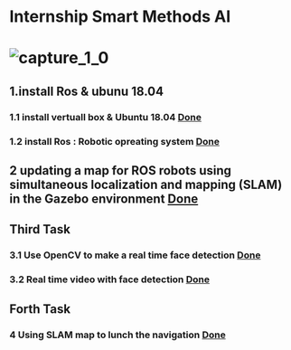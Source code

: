 # Internship Smart Methods AI
# ![capture_1_0](https://user-images.githubusercontent.com/74243095/124775785-94612a80-df47-11eb-93f5-6496d09e88d4.jpg)

## 1.install Ros & ubunu 18.04

### 1.1  install vertuall box & Ubuntu 18.04 [Done ](https://github.com/khulud1998/Task-one-Ros-ubuntu-arm-controlling-/blob/main/1.1%20virtualBox%20%24%20ubuntu%2018.04.md)
### 1.2  install Ros : Robotic opreating system [Done ](https://github.com/khulud1998/Task-one-Ros-ubuntu-arm-controlling-/blob/main/1.2%20install%20Ros%20:%20robotic%20operating%20system.md)


## 2 updating a map for ROS robots using simultaneous localization and mapping (SLAM) in the Gazebo environment [Done ](https://github.com/khulud1998/AI-Smart-Methods/blob/main/2.1.Simulation%2C%20Mapping%2C%20Controlling%20a%20turtlebot%20robot.md)


## Third Task 
### 3.1 Use OpenCV to make a real time face detection [Done ](https://github.com/khulud1998/AI-Smart-Methods/blob/main/3.1%20How%20to%20detect%20faces%20in%20image%20format%20using%20openCV%20and%20python.md)
### 3.2 Real time video with face detection [Done ]()

## Forth Task 
### 4 Using SLAM map to lunch the navigation [Done ]()

